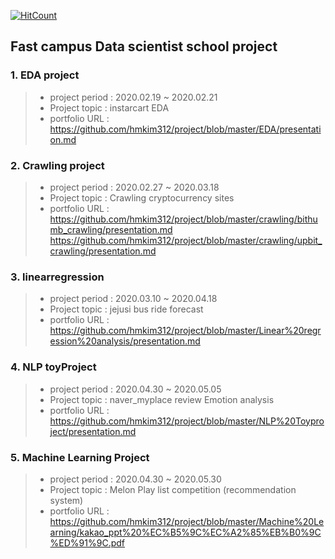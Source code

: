 [![HitCount](http://hits.dwyl.com/hmkim312/project.svg)](http://hits.dwyl.com/hmkim312/project)

## Fast campus Data scientist school project
### 1. EDA project
>- project period : 2020.02.19 ~ 2020.02.21
>- Project topic : instarcart EDA
>- portfolio URL : https://github.com/hmkim312/project/blob/master/EDA/presentation.md

### 2. Crawling project
>- project period : 2020.02.27 ~ 2020.03.18
>- Project topic : Crawling cryptocurrency sites
>- portfolio URL : 
https://github.com/hmkim312/project/blob/master/crawling/bithumb_crawling/presentation.md
https://github.com/hmkim312/project/blob/master/crawling/upbit_crawling/presentation.md

### 3. linearregression
>- project period : 2020.03.10 ~ 2020.04.18
>- Project topic : jejusi bus ride forecast
>- portfolio URL : https://github.com/hmkim312/project/blob/master/Linear%20regression%20analysis/presentation.md

### 4. NLP toyProject
>- project period : 2020.04.30 ~ 2020.05.05
>- Project topic : naver_myplace review Emotion analysis 
>- portfolio URL : https://github.com/hmkim312/project/blob/master/NLP%20Toyproject/presentation.md

### 5. Machine Learning Project
>- project period : 2020.04.30 ~ 2020.05.30
>- Project topic : Melon Play list competition (recommendation system)
>- portfolio URL : https://github.com/hmkim312/project/blob/master/Machine%20Learning/kakao_ppt%20%EC%B5%9C%EC%A2%85%EB%B0%9C%ED%91%9C.pdf
